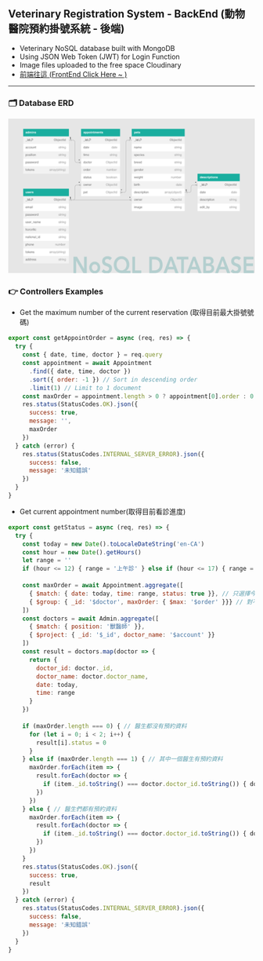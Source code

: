 ## Veterinary Registration System - BackEnd (動物醫院預約掛號系統 - 後端)
- Veterinary NoSQL database built with MongoDB
- Using JSON Web Token (JWT) for Login Function
- Image files uploaded to the free space Cloudinary
- [前端往這 (FrontEnd Click Here ~ )](https://github.com/sleepyhazzzel/vet-front)

---
### 🗂️ Database ERD
![](https://github.com/sleepyhazzzel/vet-back/blob/main/images/nosql_database.png)

### 👉 Controllers Examples
- Get the maximum number of the current reservation (取得目前最大掛號號碼)
```javascript
export const getAppointOrder = async (req, res) => {
  try {
    const { date, time, doctor } = req.query
    const appointment = await Appointment
      .find({ date, time, doctor })
      .sort({ order: -1 }) // Sort in descending order
      .limit(1) // Limit to 1 document
    const maxOrder = appointment.length > 0 ? appointment[0].order : 0
    res.status(StatusCodes.OK).json({
      success: true,
      message: '',
      maxOrder
    })
  } catch (error) {
    res.status(StatusCodes.INTERNAL_SERVER_ERROR).json({
      success: false,
      message: '未知錯誤'
    })
  }
}
```
- Get current appointment number(取得目前看診進度)
```javascript
export const getStatus = async (req, res) => {
  try {
    const today = new Date().toLocaleDateString('en-CA')
    const hour = new Date().getHours()
    let range = ''
    if (hour <= 12) { range = '上午診' } else if (hour <= 17) { range = '下午診' } else { range = '夜間診' }

    const maxOrder = await Appointment.aggregate([
      { $match: { date: today, time: range, status: true }}, // 只選擇今天日期且已看診的預約(status = true)
      { $group: { _id: '$doctor', maxOrder: { $max: '$order' }}} // 對不同醫生的預約進行分組，並找到已看診的最大掛號號碼
    ])
    const doctors = await Admin.aggregate([
      { $match: { position: '獸醫師' }},
      { $project: { _id: '$_id', doctor_name: '$account' }}
    ])
    const result = doctors.map(doctor => {
      return {
        doctor_id: doctor._id,
        doctor_name: doctor.doctor_name,
        date: today,
        time: range
      }
    })

    if (maxOrder.length === 0) { // 醫生都沒有預約資料
      for (let i = 0; i < 2; i++) {
        result[i].status = 0
      }
    } else if (maxOrder.length === 1) { // 其中一個醫生有預約資料
      maxOrder.forEach(item => {
        result.forEach(doctor => {
          if (item._id.toString() === doctor.doctor_id.toString()) { doctor.status = item.maxOrder } else { doctor.status = 0 }
        })
      })
    } else { // 醫生們都有預約資料
      maxOrder.forEach(item => {
        result.forEach(doctor => {
          if (item._id.toString() === doctor.doctor_id.toString()) { doctor.status = item.maxOrder }
        })
      })
    }
    res.status(StatusCodes.OK).json({
      success: true,
      result
    })
  } catch (error) {
    res.status(StatusCodes.INTERNAL_SERVER_ERROR).json({
      success: false,
      message: '未知錯誤'
    })
  }
}
```
